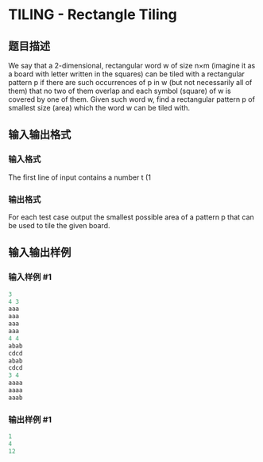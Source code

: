 # TILING - Rectangle Tiling

## 题目描述

We say that a 2-dimensional, rectangular word w of size n×m (imagine it as a board with letter written in the squares) can be tiled with a rectangular pattern p if there are such occurrences of p in w (but not necessarily all of them) that no two of them overlap and each symbol (square) of w is covered by one of them. Given such word w, find a rectangular pattern p of smallest size (area) which the word w can be tiled with.

## 输入输出格式

### 输入格式

The first line of input contains a number t (1

### 输出格式

For each test case output the smallest possible area of a pattern p that can be used to tile the given board.

## 输入输出样例

### 输入样例 #1

```cpp
3
4 3
aaa
aaa
aaa
aaa
4 4
abab
cdcd
abab
cdcd
3 4
aaaa
aaaa
aaab
```


### 输出样例 #1

```cpp
1
4
12
```


